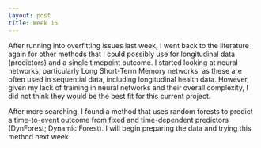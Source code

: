 ```yaml
---
layout: post
title: Week 15
---
```


After running into overfitting issues last week, I went back to the literature again for other methods that I could possibly use for longitudinal data (predictors) and a single timepoint outcome. I started looking at neural networks, particularly Long Short-Term Memory networks, as these are often used in sequential data, including longitudinal health data. However, given my lack of training in neural networks and their overall complexity, I did not think they would be the best fit for this current project. 

After more searching, I found a method that uses random forests to predict a time-to-event outcome from fixed and time-dependent predictors (DynForest; Dynamic Forest). I will begin preparing the data and trying this method next week.  
